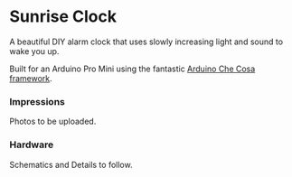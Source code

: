 Sunrise Clock
=============

A beautiful DIY alarm clock that uses slowly increasing light and sound to wake you up.

Built for an Arduino Pro Mini using the fantastic [Arduino Che Cosa framework](http://github.com/mikaelpatel/Cosa).

### Impressions
Photos to be uploaded.

### Hardware
Schematics and Details to follow.

